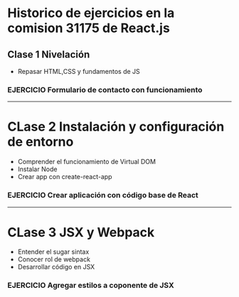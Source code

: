 # Historico de ejercicios en la comision 31175 de React.js


## Clase 1 Nivelación

- Repasar HTML,CSS y fundamentos de JS

### EJERCICIO Formulario de contacto con funcionamiento

------

# CLase 2 Instalación y configuración de entorno

- Comprender el funcionamiento de Virtual DOM
- Instalar Node
- Crear app con create-react-app

### EJERCICIO Crear aplicación con código base de React

------

# CLase 3 JSX y Webpack

- Entender el sugar sintax
- Conocer rol de webpack
- Desarrollar código en JSX

### EJERCICIO Agregar estilos a coponente de JSX

